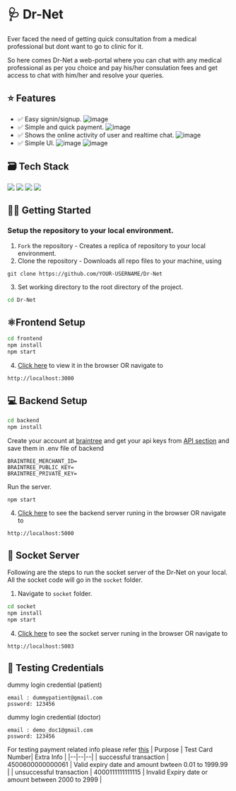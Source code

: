
# 🩺 Dr-Net

Ever faced the need of getting quick consultation from a medical professional but dont want to go to clinic for it.

So here comes Dr-Net a web-portal where you can chat with any medical professional as per you choice and pay his/her consulation fees and get access to chat with him/her and resolve your queries.

## ⭐ Features

- ✅ Easy signin/signup.
![image](https://user-images.githubusercontent.com/70805691/178355243-e4860609-2686-4b43-a3db-b96051b5fc09.png)
- ✅ Simple and quick payment.
![image](https://user-images.githubusercontent.com/70805691/178361134-9ea338d1-eb76-4b1a-adf4-2f6d5d1e1d30.png)
- ✅ Shows the online activity of user and realtime chat.
![image](https://user-images.githubusercontent.com/70805691/178369000-4b497bdd-bf89-4f7b-8546-9e571505d8fa.png)
- ✅ Simple UI.
![image](https://user-images.githubusercontent.com/70805691/178361245-f35b00fd-1953-4a08-8cd7-a953a33ccfc4.png)
![image](https://user-images.githubusercontent.com/70805691/178368583-6005befc-3df7-4b32-a34e-7031597152c9.png)






## 🗃 Tech Stack 

 <img src="https://img.shields.io/badge/-MongoDB-yellow?style=flat&logo=mongoDB"> <img src="https://img.shields.io/badge/-ExpressJS-grey?style=flat&logo=express&logoColor=white"> <img src="https://img.shields.io/badge/ReactJS%20-%2320232a.svg?logo=react" >   <img src="https://img.shields.io/badge/-NodeJS%20-%2320232a?style=flat&logo=node.js"> 
 

## 👨‍💻 Getting Started 
### Setup the repository to your local environment.

1. `Fork` the repository  - Creates a replica of repository to your local environment.
2. Clone the repository - Downloads all repo files to your machine, using
  ```git
  git clone https://github.com/YOUR-USERNAME/Dr-Net
  ``` 
3. Set working directory to the root directory of the project.
  ```sh
  cd Dr-Net
  ```
  ## ⚛️Frontend Setup
  ```sh
  cd frontend
  npm install
  npm start
  ```
4. [Click here](http://localhost:3000) to view it in the browser OR navigate to
  ```text
  http://localhost:3000
  ```

  ## 💻 Backend Setup
  ```sh
  cd backend
  npm install
  ```
Create your account at [braintree](https://sandbox.braintreegateway.com/login) and get your api keys from [API section](https://sandbox.braintreegateway.com/merchants/82mh3grtnb22rfpz/users/dyk5dscspsbd9tby/api_keys) and save them in .env file of backend
```
BRAINTREE_MERCHANT_ID=
BRAINTREE_PUBLIC_KEY=
BRAINTREE_PRIVATE_KEY=
```  
Run the server.
  ```node
  npm start
  ```
4. [Click here](http://localhost:5000) to see the backend server runing in the browser OR navigate to
  ```text
  http://localhost:5000
  ```

## 💬 Socket Server

Following are the steps to run the socket server of the Dr-Net on your local. All the socket code will go in the `socket` folder.

1. Navigate to `socket` folder.
  ```sh
  cd socket
  npm install
  npm start
  ```
4. [Click here](http://localhost:5003) to see the socket server runing in the browser OR navigate to
  ```text
  http://localhost:5003
  ```

## 🤖 Testing Credentials 

dummy login credential (patient)
```
email : dummypatient@gmail.com
pssword: 123456
```

dummy login credential (doctor)
```
email : demo_doc1@gmail.com
pssword: 123456
```
For testing payment related info please refer [this](https://developer.paypal.com/braintree/docs/reference/general/testing#test-value-4500600000000061)
| Purpose | Test Card Number| Extra Info |
|--|--|--|
| successful transaction | 4500600000000061  | Valid expiry date and amount bwteen 0.01 to 1999.99 |
| unsuccessful transaction | 4000111111111115 | Invalid Expiry date or amount between 2000 to 2999 |
